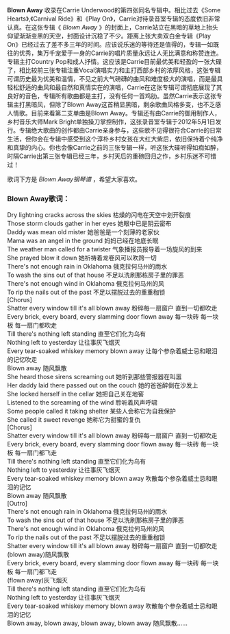 

**Blown Away** 收录在Carrie Underwood的第四张同名专辑中。相比过去《Some Hearts》,《Carnival
Ride》和《Play On》，Carrie对待录音室专辑的态度依旧非常认真。在这张专辑《 _Blown Away_
》的封面上，Carrie站立在黑暗的草地上抬头仰望渐渐变黑的天空，封面设计沉稳了不少。距离上张大卖双白金专辑《Play
On》已经过去了差不多三年的时间。应该说乐迷的等待还是值得的，专辑一如既往的优秀，集万千宠爱于一身的Carrie的唱片质量永远让人无比满意和称赞连连。专辑主打Country
Pop和成人抒情。这应该是Carrie目前最优美和轻盈的一张大碟了，相比较前三张专辑注重Vocal演唱实力和主打西部乡村的浓厚风格，这张专辑可谓历史最为优美和温情，不见之前大气磅礴的曲风和难度极大的演唱，而是最具轻松舒适的曲风和最自然和真情实在的演唱，Carrie在这张专辑可谓彻底展现了其良好的音色，专辑所有歌曲都是主打，没有任何一首鸡肋。虽然Carrie表示这张专辑主打黑暗风，但除了Blown
Away这首稍显黑暗，剩余歌曲风格多变，也不乏感人情歌。目前来看第二支单曲是Blown Away。专辑还有由Carrie的御用制作人，乡村音乐大师Mark
Bright单独操刀掌控制作，这张录音室专辑于2012年5月1日发行。专辑绝大歌曲的创作都由Carrie亲身参与，这些歌不见得很符合Carrie的日常生活，但你会在专辑中感受到这个淳朴乡村女孩在大红大紫后，依旧保持着个纯净和真挚的内心。你也会像Carrie之前的三张专辑一样，听这张大碟听得如痴如醉，时隔Carrie出第三张专辑已经三年，乡村天后的重磅回归之作，乡村乐迷不可错过！

  
歌词下方是 _Blown Away钢琴谱_ ，希望大家喜欢。

### Blown Away歌词：

Dry lightning cracks across the skies 枯燥的闪电在天空中划开裂痕  
Those storm clouds gather in her eyes 她眼中已是阴云密布  
Daddy was mean old mister 她爸爸是一个刻薄的老家伙  
Mama was an angel in the ground 妈妈已经在地底长眠  
The weather man called for a twister 气象播报员报导着一场旋风的到来  
She prayed blow it down 她祈祷着龙卷风可以吹跨一切  
There's not enough rain in Oklahoma 俄克拉何马州的雨水  
To wash the sins out of that house 不足以洗刷那栋房子里的罪恶  
There's not enough wind in Oklahoma 俄克拉何马州的风  
To rip the nails out of the past 不足以摆脱过去的重重枷锁  
[Chorus]  
Shatter every window till it's all blown away 粉碎每一扇窗户 直到一切都吹走  
Every brick, every board, every slamming door flown away 每一块砖 每一块板 每一扇门都吹走  
Till there's nothing left standing 直至它们化为乌有  
Nothing left to yesterday 让往事灰飞烟灭  
Every tear-soaked whiskey memory blown away 让每个参杂着威士忌和眼泪的记忆吹走  
Blown away 随风飘散  
She heard those sirens screaming out 她听到那些警报器在叫嚣  
Her daddy laid there passed out on the couch 她的爸爸醉倒在沙发上  
She locked herself in the cellar 她把自己关在地窖  
Listened to the screaming of the wind 聆听着风声呼啸  
Some people called it taking shelter 某些人会称它为自我保护  
She called it sweet revenge 她称它为甜蜜的复仇  
[Chorus]  
Shatter every window till it's all blown away 粉碎每一扇窗户 直到一切都吹走  
Every brick, every board, every slamming door flown away 每一块砖 每一块板 每一扇门都飞走  
Till there's nothing left standing 直至它们化为乌有  
Nothing left to yesterday 让往事灰飞烟灭  
Every tear-soaked whiskey memory blown away 吹散每个参杂着威士忌和眼泪的记忆  
Blown away 随风飘散  
[Outro]  
There's not enough rain in Oklahoma 俄克拉何马州的雨水  
To wash the sins out of that house 不足以洗刷那栋房子里的罪恶  
There's not enough wind in Oklahoma 俄克拉何马州的风  
To rip the nails out of the past 不足以摆脱过去的重重枷锁  
Shatter every window till it's all blown away 粉碎每一扇窗户 直到一切都吹走  
(blown away)随风飘散  
Every brick, every board, every slamming door flown away 每一块砖 每一块板 每一扇门都飞走  
(flown away)灰飞烟灭  
Till there's nothing left standing 直至它们化为乌有  
Nothing left to yesterday 让往事灰飞烟灭  
Every tear-soaked whiskey memory blown away 吹散每个参杂着威士忌和眼泪的记忆  
Blown away, blown away, blown away, blown away 随风飘散……

